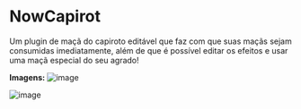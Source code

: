 # NowCapirot
Um plugin de maçã do capiroto editável que faz com que suas maçãs sejam consumidas imediatamente,
além de que é possível editar os efeitos e usar uma maçã especial do seu agrado!

**Imagens:**
![image](https://i.imgur.com/UsDnf0p.png)

![image](https://i.imgur.com/NdZjj4g.png)
